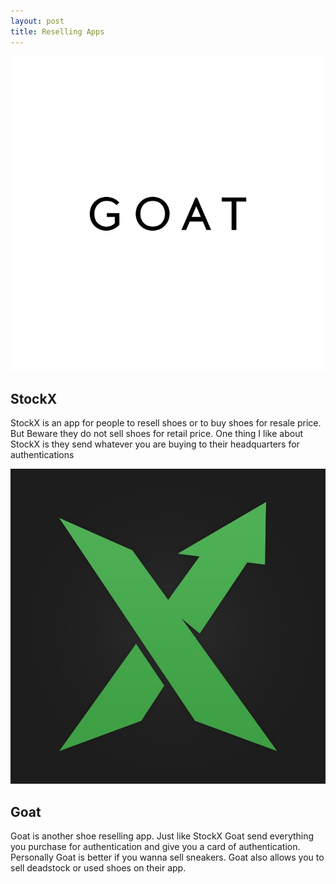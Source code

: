 ```yaml
---
layout: post
title: Reselling Apps
---
```

![my first photo](/images/Goat.png)
## StockX

StockX is an app for people to resell shoes or to buy shoes for resale price.
But Beware they do not sell shoes for retail price. One thing I like about StockX is they send whatever you are buying to
their headquarters for authentications

![my first photo](/images/StockX.jpg)
## Goat

Goat is another shoe reselling app. Just like StockX Goat send everything you purchase for authentication and give 
you a card of authentication. Personally Goat is better if you wanna sell sneakers. 
Goat also allows you to sell deadstock or used shoes on their app. 

